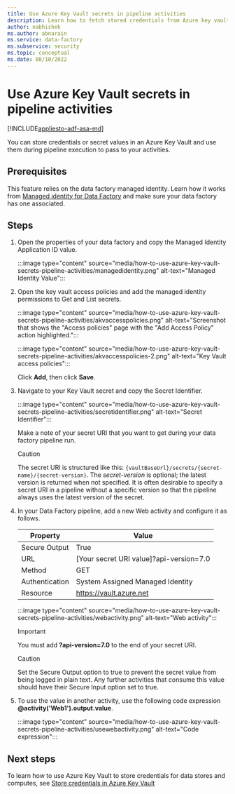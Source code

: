 ```yaml
---
title: Use Azure Key Vault secrets in pipeline activities 
description: Learn how to fetch stored credentials from Azure key vault and use them during data factory pipeline runs. 
author: nabhishek
ms.author: abnarain
ms.service: data-factory
ms.subservice: security
ms.topic: conceptual
ms.date: 08/10/2022
---
```


# Use Azure Key Vault secrets in pipeline activities

[!INCLUDE[appliesto-adf-asa-md](includes/appliesto-adf-asa-md.md)]

You can store credentials or secret values in an Azure Key Vault and use them during pipeline execution to pass to your activities.

## Prerequisites

This feature relies on the data factory managed identity.  Learn how it works from [Managed identity for Data Factory](./data-factory-service-identity.md) and make sure your data factory has one associated.

## Steps

1. Open the properties of your data factory and copy the Managed Identity Application ID value.

    :::image type="content" source="media/how-to-use-azure-key-vault-secrets-pipeline-activities/managedidentity.png" alt-text="Managed Identity Value":::

2. Open the key vault access policies and add the managed identity permissions to Get and List secrets.

    :::image type="content" source="media/how-to-use-azure-key-vault-secrets-pipeline-activities/akvaccesspolicies.png" alt-text="Screenshot that shows the &quot;Access policies&quot; page with the &quot;Add Access Policy&quot; action highlighted.":::

    :::image type="content" source="media/how-to-use-azure-key-vault-secrets-pipeline-activities/akvaccesspolicies-2.png" alt-text="Key Vault access policies":::

    Click **Add**, then click **Save**.

3. Navigate to your Key Vault secret and copy the Secret Identifier.

    :::image type="content" source="media/how-to-use-azure-key-vault-secrets-pipeline-activities/secretidentifier.png" alt-text="Secret Identifier":::

    Make a note of your secret URI that you want to get during your data factory pipeline run.
    
    > [!CAUTION]
    > The secret URI is structured like this: `{vaultBaseUrl}/secrets/{secret-name}/{secret-version}`. The _secret-version_ is optional; the latest version is returned when not specified. It is often desirable to specify a secret URI in a pipeline without a specific version so that the pipeline always uses the latest version of the secret.

4. In your Data Factory pipeline, add a new Web activity and configure it as follows.  

    |Property  |Value  |
    |---------|---------|
    |Secure Output     |True         |
    |URL     |[Your secret URI value]?api-version=7.0         |
    |Method     |GET         |
    |Authentication     |System Assigned Managed Identity         |
    |Resource        |https://vault.azure.net       |

    :::image type="content" source="media/how-to-use-azure-key-vault-secrets-pipeline-activities/webactivity.png" alt-text="Web activity":::

    > [!IMPORTANT]
    > You must add **?api-version=7.0** to the end of your secret URI.  

    > [!CAUTION]
    > Set the Secure Output option to true to prevent the secret value from being logged in plain text.  Any further activities that consume this value should have their Secure Input option set to true.

5. To use the value in another activity, use the following code expression **@activity('Web1').output.value**.

    :::image type="content" source="media/how-to-use-azure-key-vault-secrets-pipeline-activities/usewebactivity.png" alt-text="Code expression":::

## Next steps

To learn how to use Azure Key Vault to store credentials for data stores and computes, see [Store credentials in Azure Key Vault](./store-credentials-in-key-vault.md)
